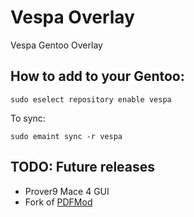 # Vespa Overlay
Vespa Gentoo Overlay

## How to add to your Gentoo:

```
sudo eselect repository enable vespa
```

To sync:
```
sudo emaint sync -r vespa
```

## TODO: Future releases
- Prover9 Mace 4 GUI
- Fork of [PDFMod](https://wiki.gnome.org/Attic/PdfMod#:~:text=PDF%20Mod%20is%20a%20simple,documents%20via%20drag%20and%20drop.)
